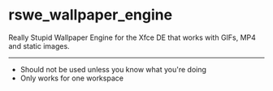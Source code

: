 # rswe_wallpaper_engine
Really Stupid Wallpaper Engine for the Xfce DE that works with GIFs, MP4 and static images. 

---

* Should not be used unless you know what you're doing
* Only works for one workspace
